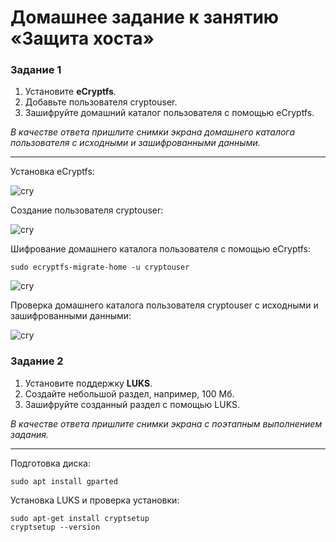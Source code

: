 # Домашнее задание к занятию  «Защита хоста»

### Задание 1

1. Установите **eCryptfs**.
2. Добавьте пользователя cryptouser.
3. Зашифруйте домашний каталог пользователя с помощью eCryptfs.


*В качестве ответа  пришлите снимки экрана домашнего каталога пользователя с исходными и зашифрованными данными.*  

---

Установка eCryptfs:

![cry](https://github.com/OhotinDY/sdb-13-02/blob/main/cry1.pmg)

Создание пользователя cryptouser:

![cry](https://github.com/OhotinDY/sdb-13-02/blob/main/cry2.pmg)

Шифрование домашнего каталога пользователя с помощью eCryptfs:

```
sudo ecryptfs-migrate-home -u cryptouser
```

![cry](https://github.com/OhotinDY/sdb-13-02/blob/main/cry3.pmg)

Проверка домашнего каталога пользователя cryptouser с исходными и зашифрованными данными:

![cry](https://github.com/OhotinDY/sdb-13-02/blob/main/cry4.pmg)

### Задание 2

1. Установите поддержку **LUKS**.
2. Создайте небольшой раздел, например, 100 Мб.
3. Зашифруйте созданный раздел с помощью LUKS.

*В качестве ответа пришлите снимки экрана с поэтапным выполнением задания.*

---

Подготовка диска:

```
sudo apt install gparted
```

Установка LUKS и проверка установки:

```
sudo apt-get install cryptsetup
cryptsetup --version
```



